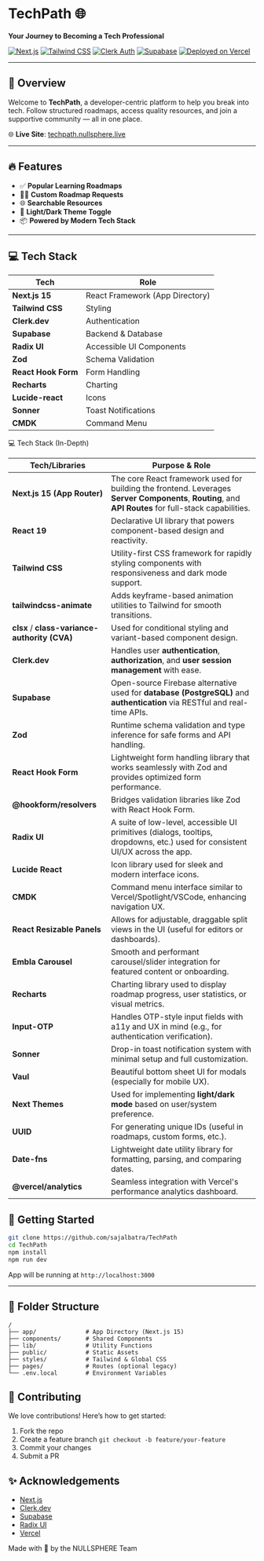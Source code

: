 # TechPath 🌐  
**Your Journey to Becoming a Tech Professional**

[![Next.js](https://img.shields.io/badge/Next.js-15-blue?logo=next.js)](https://nextjs.org/)
[![Tailwind CSS](https://img.shields.io/badge/TailwindCSS-3.4.17-38bdf8?logo=tailwind-css)](https://tailwindcss.com/)
[![Clerk Auth](https://img.shields.io/badge/Auth-Clerk-blueviolet?logo=clerk)](https://clerk.dev/)
[![Supabase](https://img.shields.io/badge/Backend-Supabase-3fcf8e?logo=supabase)](https://supabase.io/)
[![Deployed on Vercel](https://img.shields.io/badge/Deployed-Vercel-black?logo=vercel)](https://vercel.com/)

---

## 🧠 Overview

Welcome to **TechPath**, a developer-centric platform to help you break into tech. Follow structured roadmaps, access quality resources, and join a supportive community — all in one place.

🌐 **Live Site**: [techpath.nullsphere.live](https://techpath.nullsphere.live)

---

## 🔥 Features

- ✅ **Popular Learning Roadmaps**
- 🧑‍💻 **Custom Roadmap Requests**
- 🌐 **Searchable Resources**
- 🎨 **Light/Dark Theme Toggle**
- 📦 **Powered by Modern Tech Stack**

---

## 💻 Tech Stack

| Tech           | Role                             |
|----------------|----------------------------------|
| **Next.js 15** | React Framework (App Directory)  |
| **Tailwind CSS** | Styling                        |
| **Clerk.dev**  | Authentication                   |
| **Supabase**   | Backend & Database               |
| **Radix UI**   | Accessible UI Components         |
| **Zod**        | Schema Validation                |
| **React Hook Form** | Form Handling              |
| **Recharts**   | Charting                         |
| **Lucide-react** | Icons                          |
| **Sonner**     | Toast Notifications              |
| **CMDK**       | Command Menu                     |

💻 Tech Stack (In-Depth)

| Tech/Libraries                                | Purpose & Role                                                                                                                                         |
| --------------------------------------------- | ------------------------------------------------------------------------------------------------------------------------------------------------------ |
| **Next.js 15 (App Router)**                   | The core React framework used for building the frontend. Leverages **Server Components**, **Routing**, and **API Routes** for full-stack capabilities. |
| **React 19**                                  | Declarative UI library that powers component-based design and reactivity.                                                                              |
| **Tailwind CSS**                              | Utility-first CSS framework for rapidly styling components with responsiveness and dark mode support.                                                  |
| **tailwindcss-animate**                       | Adds keyframe-based animation utilities to Tailwind for smooth transitions.                                                                            |
| **clsx** / **class-variance-authority (CVA)** | Used for conditional styling and variant-based component design.                                                                                       |
| **Clerk.dev**                                 | Handles user **authentication**, **authorization**, and **user session management** with ease.                                                         |
| **Supabase**                                  | Open-source Firebase alternative used for **database (PostgreSQL)** and **authentication** via RESTful and real-time APIs.                             |
| **Zod**                                       | Runtime schema validation and type inference for safe forms and API handling.                                                                          |
| **React Hook Form**                           | Lightweight form handling library that works seamlessly with Zod and provides optimized form performance.                                              |
| **@hookform/resolvers**                       | Bridges validation libraries like Zod with React Hook Form.                                                                                            |
| **Radix UI**                                  | A suite of low-level, accessible UI primitives (dialogs, tooltips, dropdowns, etc.) used for consistent UI/UX across the app.                          |
| **Lucide React**                              | Icon library used for sleek and modern interface icons.                                                                                                |
| **CMDK**                                      | Command menu interface similar to Vercel/Spotlight/VSCode, enhancing navigation UX.                                                                    |
| **React Resizable Panels**                    | Allows for adjustable, draggable split views in the UI (useful for editors or dashboards).                                                             |
| **Embla Carousel**                            | Smooth and performant carousel/slider integration for featured content or onboarding.                                                                  |
| **Recharts**                                  | Charting library used to display roadmap progress, user statistics, or visual metrics.                                                                 |
| **Input-OTP**                                 | Handles OTP-style input fields with a11y and UX in mind (e.g., for authentication verification).                                                       |
| **Sonner**                                    | Drop-in toast notification system with minimal setup and full customization.                                                                           |
| **Vaul**                                      | Beautiful bottom sheet UI for modals (especially for mobile UX).                                                                                       |
| **Next Themes**                               | Used for implementing **light/dark mode** based on user/system preference.                                                                             |
| **UUID**                                      | For generating unique IDs (useful in roadmaps, custom forms, etc.).                                                                                    |
| **Date-fns**                                  | Lightweight date utility library for formatting, parsing, and comparing dates.                                                                         |
| **@vercel/analytics**                         | Seamless integration with Vercel's performance analytics dashboard.                                                                                    |


## 🚀 Getting Started

```bash
git clone https://github.com/sajalbatra/TechPath
cd TechPath
npm install
npm run dev
````

App will be running at `http://localhost:3000`

---

## 📁 Folder Structure

```
/
├── app/              # App Directory (Next.js 15)
├── components/       # Shared Components
├── lib/              # Utility Functions
├── public/           # Static Assets
├── styles/           # Tailwind & Global CSS
├── pages/            # Routes (optional legacy)
└── .env.local        # Environment Variables
```


## 🙌 Contributing

We love contributions! Here’s how to get started:

1. Fork the repo
2. Create a feature branch `git checkout -b feature/your-feature`
3. Commit your changes
4. Submit a PR


## ✨ Acknowledgements

* [Next.js](https://nextjs.org/)
* [Clerk.dev](https://clerk.dev/)
* [Supabase](https://supabase.io/)
* [Radix UI](https://www.radix-ui.com/)
* [Vercel](https://vercel.com/)

Made with 💙 by the NULLSPHERE Team
